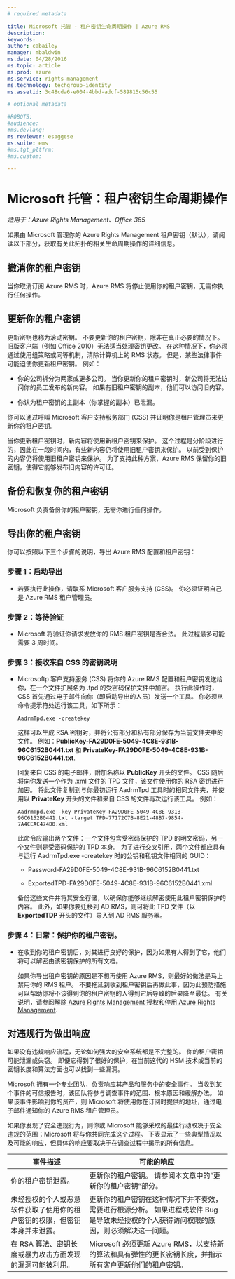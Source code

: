 ```yaml
---
# required metadata

title: Microsoft 托管 - 租户密钥生命周期操作 | Azure RMS
description:
keywords:
author: cabailey
manager: mbaldwin
ms.date: 04/28/2016
ms.topic: article
ms.prod: azure
ms.service: rights-management
ms.technology: techgroup-identity
ms.assetid: 3c48cda6-e004-4bbd-adcf-589815c56c55

# optional metadata

#ROBOTS:
#audience:
#ms.devlang:
ms.reviewer: esaggese
ms.suite: ems
#ms.tgt_pltfrm:
#ms.custom:

---
```



# Microsoft 托管：租户密钥生命周期操作

*适用于：Azure Rights Management、Office 365*

如果由 Microsoft 管理你的 Azure Rights Management 租户密钥（默认），请阅读以下部分，获取有关此拓扑的相关生命周期操作的详细信息。

## 撤消你的租户密钥
当你取消订阅 Azure RMS 时，Azure RMS 将停止使用你的租户密钥，无需你执行任何操作。

## 更新你的租户密钥
更新密钥也称为滚动密钥。 不要更新你的租户密钥，除非在真正必要的情况下。 旧版客户端（例如 Office 2010）无法适当处理密钥更改。 在这种情况下，你必须通过使用组策略或同等机制，清除计算机上的 RMS 状态。 但是，某些法律事件可能迫使你更新租户密钥。 例如：

-   你的公司拆分为两家或更多公司。 当你更新你的租户密钥时，新公司将无法访问你的员工发布的新内容。 如果有旧租户密钥的副本，他们可以访问旧内容。

-   你认为租户密钥的主副本（你掌握的副本）已泄漏。

你可以通过呼叫 Microsoft 客户支持服务部门 (CSS) 并证明你是租户管理员来更新你的租户密钥。

当你更新租户密钥时，新内容将使用新租户密钥来保护。 这个过程是分阶段进行的，因此在一段时间内，有些新内容仍将使用旧租户密钥来保护。 以前受到保护的内容仍将使用旧租户密钥来保护。 为了支持此种方案，Azure RMS 保留你的旧密钥，使得它能够发布旧内容的许可证。

## 备份和恢复你的租户密钥
Microsoft 负责备份你的租户密钥，无需你进行任何操作。

## 导出你的租户密钥
你可以按照以下三个步骤的说明，导出 Azure RMS 配置和租户密钥：

### 步骤 1：启动导出

-   若要执行此操作，请联系 Microsoft 客户服务支持 (CSS)。 你必须证明自己是 Azure RMS 租户管理员。

### 步骤 2：等待验证

-   Microsoft 将验证你请求发放你的 RMS 租户密钥是否合法。 此过程最多可能需要 3 周时间。

### 步骤 3：接收来自 CSS 的密钥说明

-   Microsoftp 客户支持服务 (CSS) 将你的 Azure RMS 配置和租户密钥发送给你，在一个文件扩展名为 .tpd 的受密码保护文件中加密。 执行此操作时，CSS 首先通过电子邮件向你（即启动导出的人员）发送一个工具。 你必须从命令提示符处运行该工具，如下所示：

    ```
    AadrmTpd.exe -createkey
    ```
    这样可以生成 RSA 密钥对，并将公有部分和私有部分保存为当前文件夹中的文件。 例如：**PublicKey-FA29D0FE-5049-4C8E-931B-96C6152B0441.txt** 和 **PrivateKey-FA29D0FE-5049-4C8E-931B-96C6152B0441.txt**.

    回复来自 CSS 的电子邮件，附加名称以 **PublicKey** 开头的文件。 CSS 随后将向你发送一个作为 .xml 文件的 TPD 文件，该文件使用你的 RSA 密钥进行加密。 将此文件复制到与你最初运行 AadrmTpd 工具时的相同文件夹，并使用以 **PrivateKey** 开头的文件和来自 CSS 的文件再次运行该工具。 例如：

    ```
    AadrmTpd.exe -key PrivateKey-FA29D0FE-5049-4C8E-931B-96C6152B0441.txt -target TPD-77172C7B-8E21-48B7-9854-7A4CEAC474D0.xml
    ```
    此命令应输出两个文件：一个文件包含受密码保护的 TPD 的明文密码，另一个文件则是受密码保护的 TPD 本身。 为了进行交叉引用，两个文件都应具有与运行 AadrmTpd.exe -createkey 时的公钥和私钥文件相同的 GUID：

    -   Password-FA29D0FE-5049-4C8E-931B-96C6152B0441.txt

    -   ExportedTPD-FA29D0FE-5049-4C8E-931B-96C6152B0441.xml

    备份这些文件并将其安全存储，以确保你能够继续解密使用此租户密钥保护的内容。 此外，如果你要迁移到 AD RMS，则可将此 TPD 文件（以 **ExportedTDP** 开头的文件）导入到 AD RMS 服务器。

### 步骤 4：日常：保护你的租户密钥。

-   在收到你的租户密钥后，对其进行良好的保护，因为如果有人得到了它，他们将可以解密由该密钥保护的所有文档。

    如果你导出租户密钥的原因是不想再使用 Azure RMS，则最好的做法是马上禁用你的 RMS 租户。 不要拖延到收到租户密钥后再做此事，因为此预防措施可以帮助你将不该得到你的租户密钥的人得到它后导致的后果降至最低。 有关说明，请参阅[解除 Azure Rights Management 授权和停用 Azure Rights Management](decommission-deactivate.md).

## 对违规行为做出响应
如果没有违规响应流程，无论如何强大的安全系统都是不完整的。 你的租户密钥可能泄漏或失窃。 即便它得到了很好的保护，在当前这代的 HSM 技术或当前的密钥长度和算法方面也可以找到一些漏洞。

Microsoft 拥有一个专业团队，负责响应其产品和服务中的安全事件。 当收到某个事件的可信报告时，该团队将参与调查事件的范围、根本原因和缓解办法。 如果该事件影响到你的资产，则 Microsoft 将使用你在订阅时提供的地址，通过电子邮件通知你的 Azure RMS 租户管理员。

如果你发现了安全违规行为，则你或 Microsoft 能够采取的最佳行动取决于安全违规的范围；Microsoft 将与你共同完成这个过程。 下表显示了一些典型情况以及可能的响应，但具体的响应要取决于在调查过程中揭示的所有信息。

|事件描述|可能的响应|
|------------------------|-------------------|
|你的租户密钥泄露。|更新你的租户密钥。 请参阅本文章中的“更新你的租户密钥”[](operations-tenant-key.md#re-key-your-tenant-key)部分。|
|未经授权的个人或恶意软件获取了使用你的租户密钥的权限，但密钥本身并未泄露。|更新你的租户密钥在这种情况下并不奏效，需要进行根源分析。 如果进程或软件 Bug 是导致未经授权的个人获得访问权限的原因，则必须解决这一问题。|
|在 RSA 算法、密钥长度或暴力攻击方面发现的漏洞可能被利用。|Microsoft 必须更新 Azure RMS，以支持新的算法和具有弹性的更长密钥长度，并指示所有客户更新他们的租户密钥。|




<!--HONumber=Apr16_HO4-->


